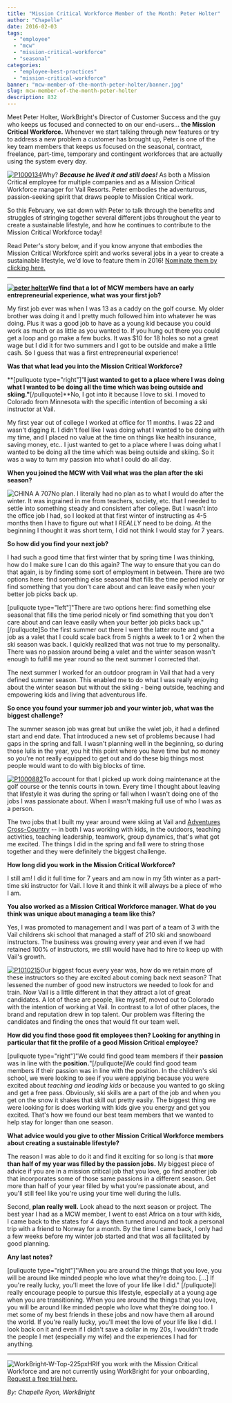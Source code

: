 ```yaml
---
title: "Mission Critical Workforce Member of the Month: Peter Holter"
author: "Chapelle"
date: 2016-02-03
tags:
  - "employee"
  - "mcw"
  - "mission-critical-workforce"
  - "seasonal"
categories:
  - "employee-best-practices"
  - "mission-critical-workforce"
banner: "mcw-member-of-the-month-peter-holter/banner.jpg"
slug: mcw-member-of-the-month-peter-holter
description: 832
---
```

Meet Peter Holter, WorkBright's Director of Customer Success and the guy who keeps us focused and connected to on our end-users... **the Mission Critical Workforce.** Whenever we start talking through new features or try to address a new problem a customer has brought up, Peter is one of the key team members that keeps us focused on the seasonal, contract, freelance, part-time, temporary and contingent workforces that are actually using the system every day.  
  
[![P1000134](/images/blog/mcw-member-of-the-month-peter-holter/P1000134-300x225.jpg)](https://workbright.com/wp-content/uploads/2016/02/P1000134.jpg)Why? **_Because he lived it and still does!_** As both a Mission Critical employee for multiple companies and as a Mission Critical Workforce manager for Vail Resorts. Peter embodies the adventurous, passion-seeking spirit that draws people to Mission Critical work.  
  
So this February, we sat down with Peter to talk through the benefits and struggles of stringing together several different jobs throughout the year to create a sustainable lifestyle, and how he continues to contribute to the Mission Critical Workforce today!   
  
Read Peter's story below, and if you know anyone that embodies the Mission Critical Workforce spirit and works several jobs in a year to create a sustainable lifestyle, we'd love to feature them in 2016! [Nominate them by clicking here.](https://files.slack.com/files-tmb/T028A2UGU-F0L6VGR8Q-7ec0c3b40e/workbright_invite_email_1024.png)  
  

* * *
  
  
**[![peter holter](/images/blog/mcw-member-of-the-month-peter-holter/peter-holter.png)](/images/blog/mcw-member-of-the-month-peter-holter/peter-holter.png)We find that a lot of MCW members have an early entrepreneurial experience, what was your first job?**  
  
My first job ever was when I was 13 as a caddy on the golf course. My older brother was doing it and I pretty much followed him into whatever he was doing. Plus it was a good job to have as a young kid because you could work as much or as little as you wanted to. If you hung out there you could get a loop and go make a few bucks. It was $10 for 18 holes so not a great wage but I did it for two summers and I got to be outside and make a little cash. So I guess that was a first entrepreneurial experience!   
  
**Was that what lead you into the Mission Critical Workforce?**   
  
**[pullquote type="right"]"**I just wanted to get to a place where I was doing what I wanted to be doing all the time which was being outside and skiing."**[/pullquote]**No, I got into it because I love to ski. I moved to Colorado from Minnesota with the specific intention of becoming a ski instructor at Vail.   
  
My first year out of college I worked at office for 11 months. I was 22 and wasn't digging it. I didn't feel like I was doing what I wanted to be doing with my time, and I placed no value at the time on things like health insurance, saving money, etc.. I just wanted to get to a place where I was doing what I wanted to be doing all the time which was being outside and skiing. So it was a way to turn my passion into what I could do all day.   
  
**When you joined the MCW with Vail what was the plan after the ski season?**   
  
 ![CHINA A 707](/images/blog/mcw-member-of-the-month-peter-holter/CHINA-A-707-300x225.jpg)No plan. I literally had no plan as to what I would do after the winter. It was ingrained in me from teachers, society, etc. that I needed to settle into something steady and consistent after college. But I wasn't into the office job I had, so I looked at that first winter of instructing as 4-5 months then I have to figure out what I _REALLY_ need to be doing. At the beginning I thought it was short term, I did not think I would stay for 7 years.   
  
**So how did you find your next job?**   
  
I had such a good time that first winter that by spring time I was thinking, how do I make sure I can do this again? The way to ensure that you can do that again, is by finding some sort of employment in between. There are two options here: find something else seasonal that fills the time period nicely or find something that you don't care about and can leave easily when your better job picks back up.  
  
[pullquote type="left"]"There are two options here: find something else seasonal that fills the time period nicely or find something that you don't care about and can leave easily when your better job picks back up."[/pullquote]So the first summer out there I went the latter route and got a job as a valet that I could scale back from 5 nights a week to 1 or 2 when the ski season was back. I quickly realized that was not true to my personality. There was no passion around being a valet and the winter season wasn't enough to fulfill me year round so the next summer I corrected that.   
  
The next summer I worked for an outdoor program in Vail that had a very defined summer season. This enabled me to do what I was really enjoying about the winter season but without the skiing - being outside, teaching and empowering kids and living that adventurous life.  
  
**So once you found your summer job and your winter job, what was the biggest challenge?**   
  
The summer season job was great but unlike the valet job, it had a defined start and end date. That introduced a new set of problems because I had gaps in the spring and fall. I wasn't planning well in the beginning, so during those lulls in the year, you hit this point where you have time but no money so you're not really equipped to get out and do these big things most people would want to do with big blocks of time.  
  
[![P1000882](/images/blog/mcw-member-of-the-month-peter-holter/P1000882-300x225.jpg)](https://workbright.com/wp-content/uploads/2016/02/P1000882.jpg)To account for that I picked up work doing maintenance at the golf course or the tennis courts in town. Every time I thought about leaving that lifestyle it was during the spring or fall when I wasn't doing one of the jobs I was passionate about. When I wasn't making full use of who I was as a person.  
  
The two jobs that I built my year around were skiing at Vail and [Adventures Cross-Country](http://www.adventurescrosscountry.com/) -- in both I was working with kids, in the outdoors, teaching activities, teaching leadership, teamwork, group dynamics, that's what got me excited. The things I did in the spring and fall were to string those together and they were definitely the biggest challenge.   
  
**How long did you work in the Mission Critical Workforce?**   
  
I still am! I did it full time for 7 years and am now in my 5th winter as a part-time ski instructor for Vail. I love it and think it will always be a piece of who I am.   
  
**You also worked as a Mission Critical Workforce manager. What do you think was unique about managing a team like this?**  
  
Yes, I was promoted to management and I was part of a team of 3 with the Vail childrens ski school that managed a staff of 210 ski and snowboard instructors. The business was growing every year and even if we had retained 100% of instructors, we still would have had to hire to keep up with Vail's growth.  
  
[![P1010215](/images/blog/mcw-member-of-the-month-peter-holter/P1010215-300x225.jpg)](https://workbright.com/wp-content/uploads/2016/02/P1010215.jpg)Our biggest focus every year was, how do we retain more of these instructors so they are excited about coming back next season? That lessened the number of good new instructors we needed to look for and train. Now Vail is a little different in that they attract a lot of great candidates. A lot of these are people, like myself, moved out to Colorado with the intention of working at Vail. In contrast to a lot of other places, the brand and reputation drew in top talent. Our problem was filtering the candidates and finding the ones that would fit our team well.   
  
**How did you find those good fit employees then? Looking for anything in particular that fit the profile of a good Mission Critical employee?**   
  
[pullquote type="right"]"We could find good team members if their **passion** was in line with the **position.**"[/pullquote]We could find good team members if their passion was in line with the position. In the children's ski school, we were looking to see if you were applying because you were excited about _teaching and leading kids_ or because you wanted to go skiing and get a free pass. Obviously, ski skills are a part of the job and when you get on the snow it shakes that skill out pretty easily. The biggest thing we were looking for is does working with kids give you energy and get you excited. That's how we found our best team members that we wanted to help stay for longer than one season.  
  
**What advice would you give to other Mission Critical Workforce members about creating a sustainable lifestyle?**   
  
The reason I was able to do it and find it exciting for so long is that **more than half of my year was filled by the passion jobs.** My biggest piece of advice if you are in a mission critical job that you love, go find another job that incorporates some of those same passions in a different season. Get more than half of your year filled by what you’re passionate about, and you'll still feel like you're using your time well during the lulls.   
  
Second, **plan really well.** Look ahead to the next season or project. The best year I had as a MCW member, I went to east Africa on a tour with kids, I came back to the states for 4 days then turned around and took a personal trip with a friend to Norway for a month. By the time I came back, I only had a few weeks before my winter job started and that was all facilitated by good planning.   
  
**Any last notes?**  
  
[pullquote type="right"]"When you are around the things that you love, you will be around like minded people who love what they’re doing too. [...] If you're really lucky, you'll meet the love of your life like I did." [/pullquote]I really encourage people to pursue this lifestyle, especially at a young age when you are transitioning. When you are around the things that you love, you will be around like minded people who love what they’re doing too. I met some of my best friends in these jobs and now have them all around the world. If you're really lucky, you'll meet the love of your life like I did. I look back on it and even if I didn't save a dollar in my 20s, I wouldn't trade the people I met (especially my wife) and the experiences I had for anything.  
  

* * *
  
  
 ![WorkBright-W-Top-225pxHR](/images/blog/mcw-member-of-the-month-peter-holter/WorkBright-W-Top-225pxHR.png)If you work with the Mission Critical Workforce and are not currently using WorkBright for your onboarding, [Request a free trial here.](https://workbright.com/benefits-features/)  
  
_By: Chapelle Ryon, WorkBright_  
  



